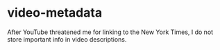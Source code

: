 # video-metadata
After YouTube threatened me for linking to the New York Times, I do not store important info in video descriptions.
